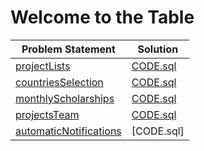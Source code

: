 # Welcome to the Table

|Problem Statement|Solution|
|---|---|
|[projectLists](https://github.com/Lintik/CodeFights-Databases/blob/master/Welcome%20to%20the%20Table/projectList/README.md)|[CODE.sql](https://github.com/Lintik/CodeFights-Databases/blob/master/Welcome%20to%20the%20Table/projectList/CODE.sql)|
|[countriesSelection](https://github.com/Lintik/CodeFights-Databases/blob/master/Welcome%20to%20the%20Table/countriesSelection/README.md)|[CODE.sql](https://github.com/Lintik/CodeFights-Databases/blob/master/Welcome%20to%20the%20Table/countriesSelection/Code.sql)|
|[monthlyScholarships](https://github.com/Lintik/CodeFights-Databases/blob/master/Welcome%20to%20the%20Table/monthlyScholarships/README.md)|[CODE.sql](https://github.com/Lintik/CodeFights-Databases/blob/master/Welcome%20to%20the%20Table/monthlyScholarships/CODE.sql)|
|[projectsTeam](https://github.com/Lintik/CodeFights-Databases/blob/master/Welcome%20to%20the%20Table/projectsTeam/README.md)|[CODE.sql](https://github.com/Lintik/CodeFights-Databases/blob/master/Welcome%20to%20the%20Table/projectsTeam/CODE.sql)|
|[automaticNotifications](https://github.com/Lintik/CodeFights-Databases/blob/master/Welcome%20to%20the%20Table/automaticNotifications/README.md)|[CODE.sql]|
